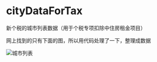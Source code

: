 # cityDataForTax

新个税的城市列表数据（用于个税专项扣除中住房租金项目）

网上找到的只有下面的图，所以用代码处理了一下，整理成数据

![城市列表](https://a4.qpic.cn/psb?/V10bFcpb0zylvj/S584hXU9cca.SFtYyqFLD1Dw0SERO6dhP2NeyTV7rGQ!/b/dL8AAAAAAAAA&ek=1&kp=1&pt=0&bo=hAVXAwAAAAADV6c!&tl=1&vuin=2049098483&tm=1550804400&sce=60-2-2&rf=viewer_4)

